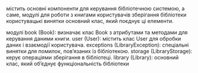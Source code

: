 містить основні компоненти для керування бібліотечною системою, а саме, модулі
для роботи з книгами
користувачів
зберігання бібліотеки 
користувацькі винятки
основний клас, який поєднує ці елементи.

модулі
book (Book): визначає клас Book з атрибутами та методами для керування даними книги.
 user (User): містить клас User для обробки даних і взаємодії користувача.
 exceptions (LibraryException): спеціальні винятки для помилок, пов’язаних із бібліотекою.
 storage (LibraryStorage): керує операціями зберігання в бібліотеці.
 library (Library): основний клас, який об’єднує функціональність бібліотеки


